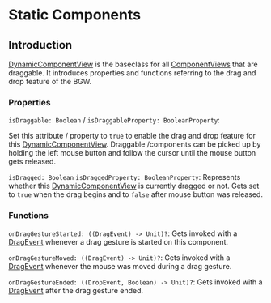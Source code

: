 [DynamicComponentViewKDoc]: ../../bgw-gui-kdoc/bgw-gui/tools.aqua.bgw.components/-dynamic-component-view/index.html
[ComponentViewKDoc]: ../../bgw-gui-kdoc/bgw-gui/tools.aqua.bgw.components/-component-view/index.html
[DragEventKDoc]: ../../bgw-gui-kdoc/bgw-gui/tools.aqua.bgw.event/-drag-event/index.html

# Static Components

## Introduction
[DynamicComponentView][DynamicComponentViewKDoc] is the baseclass for all [ComponentViews][ComponentViewKDoc] that are draggable.
It introduces properties and functions referring to the drag and drop feature of the BGW.

### Properties
``isDraggable: Boolean`` / ``isDraggableProperty: BooleanProperty``:

Set this attribute / property to ``true`` to enable the drag and drop feature for this [DynamicComponentView][DynamicComponentViewKDoc].
Draggable /components can be picked up by holding the left mouse button and follow the cursor until the mouse button gets released.


``isDragged: Boolean`` ``isDraggedProperty: BooleanProperty``:
Represents whether this [DynamicComponentView][DynamicComponentViewKDoc] is currently dragged or not.
Gets set to ``true`` when the drag begins and to ``false`` after mouse button was released.

### Functions
``onDragGestureStarted: ((DragEvent) -> Unit)?``: Gets invoked with a [DragEvent][DragEventKDoc] whenever a drag gesture is started on this component.

``onDragGestureMoved: ((DragEvent) -> Unit)?``: Gets invoked with a [DragEvent][DragEventKDoc] whenever the mouse was moved during a drag gesture.

``onDragGestureEnded: ((DropEvent, Boolean) -> Unit)?``: Gets invoked with a [DragEvent][DragEventKDoc] after the drag gesture ended.
